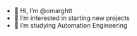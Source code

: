 - 👋 Hi, I’m @omarghtt
- 👀 I’m interested in starting new projects
- 🌱 I’m studying Automation Engineering

<!---
- 💞️ I’m looking to collaborate on ...
- 📫 How to reach me ...
omarghtt/omarghtt is a ✨ special ✨ repository because its `README.md` (this file) appears on your GitHub profile.
You can click the Preview link to take a look at your changes.
--->
